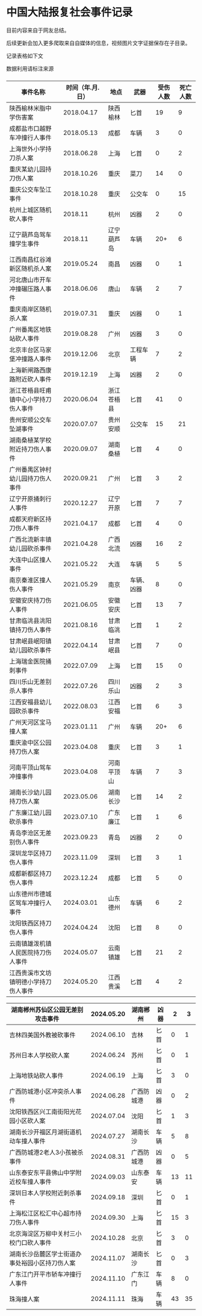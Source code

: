 # 中国大陆报复社会事件记录

目前内容来自于网友总结。

后续更新会加入更多爬取来自自媒体的信息，视频图片文字证据保存在子目录。

记录表格如下文

数据利用请标注来源

###

| 事件名称 | 时间（年.月.日） | 地点  | 武器  | 受伤人数 | 死亡人数 |
| --- | --- | --- | --- | --- | --- |
| 陕西榆林米脂中学伤害案 | 2018.04.17 | 陕西榆林 | 匕首  | 19  | 9   |
| 成都盐市口越野车冲撞行人事件 | 2018.05.13 | 成都  | 车辆  | 3   | 0   |
| 上海世外小学持刀杀人案 | 2018.06.28 | 上海  | 匕首  | 0   | 2   |
| 重庆某幼儿园持刀伤人案 | 2018.10.26 | 重庆  | 菜刀  | 14  | 0   |
| 重庆公交车坠江事件 | 2018.10.28 | 重庆  | 公交车 | 0   | 15  |
| 杭州上城区随机砍人事件 | 2018.11 | 杭州  | 凶器  | 2   | 0   |
| 辽宁葫芦岛驾车撞学生事件 | 2018.11 | 辽宁葫芦岛 | 车辆  | 20+ | 6   |
| 江西南昌红谷滩新区随机杀人案 | 2019.05.24 | 南昌  | 凶器  | 0   | 1   |
| 河北唐山市开车冲撞碾压路人事件 | 2018.06.06 | 唐山  | 车辆  | 2   | 7   |
| 重庆南岸区随机杀人案 | 2019.07.31 | 重庆  | 凶器  | 0   | 1   |
| 广州番禺区地铁站砍人事件 | 2019.08.28 | 广州  | 凶器  | 3   | 0   |
| 北京丰台区马家堡冲撞路人事件 | 2019.12.06 | 北京  | 工程车辆 | 7   | 2   |
| 上海新闸路西康路附近砍人事件 | 2019.12.19 | 上海  | 凶器  | 2   | 0   |
| 浙江苍梧县旺甫镇中心小学持刀伤人事件 | 2020.06.04 | 浙江苍梧县 | 匕首  | 41  | 0   |
| 贵州安顺公交车坠湖事件 | 2020.07.07 | 贵州安顺 | 公交车 | 15  | 21  |
| 湖南桑植某学校附近持刀伤人事件 | 2020.09.07 | 湖南桑植 | 匕首  | 4   | 0   |
| 广州番禺区钟村幼儿园持刀伤人事件 | 2020.09.21 | 广州  | 匕首  | 3   | 2   |
| 辽宁开原捅刺行人事件 | 2020.12.27 | 辽宁开原 | 匕首  | 7   | 7   |
| 成都天府新区持刀伤人事件 | 2021.04.17 | 成都  | 匕首  | 4   | 0   |
| 广西北流新丰镇幼儿园砍杀事件 | 2021.04.28 | 广西北流 | 凶器  | 16  | 2   |
| 大连中山区撞人事件 | 2021.05.22 | 大连  | 车辆  | 5   | 5   |
| 南京秦淮区撞人伤人事件 | 2021.05.29 | 南京  | 车辆、凶器 | 8   | 0   |
| 安徽安庆持刀伤人事件 | 2021.06.05 | 安徽安庆 | 匕首  | 13  | 7   |
| 甘肃临洮县洮阳镇持刀伤人事件 | 2021.08.16 | 甘肃临洮 | 匕首  | 1   | 2   |
| 甘肃岷县岷阳镇幼儿园砍杀事件 | 2022.04.14 | 甘肃岷县 | 匕首  | 7   | 0   |
| 上海瑞金医院捅刺事件 | 2022.07.09 | 上海  | 匕首  | 15  | 0   |
| 四川乐山无差别杀人事件 | 2022.07.26 | 四川乐山 | 凶器  | 2   | 3   |
| 江西安福县幼儿园砍杀事件 | 2022.08.03 | 江西安福 | 匕首  | 6   | 3   |
| 广州天河区宝马撞人案 | 2023.01.11 | 广州  | 车辆  | 20+ | 6   |
| 重庆渝中区公园持刀伤人案 | 2023.04.08 | 重庆  | 匕首  | 3   | 1   |
| 河南平顶山驾车冲撞事件 | 2023.04.08 | 河南平顶山 | 车辆  | 7   | 3   |
| 湖南长沙幼儿园持刀伤人案 | 2023.05.06 | 湖南长沙 | 匕首  | 14  | 2   |
| 广东廉江幼儿园砍杀事件 | 2023.07.10 | 广东廉江 | 匕首  | 1   | 6   |
| 青岛李沧区无差别伤人事件 | 2023.09.23 | 青岛  | 凶器  | 2   | 0   |
| 深圳龙华区持刀伤人事件 | 2023.11.09 | 深圳  | 匕首  | 3   | 1   |
| 成都新都区持刀伤人事件 | 2023.12.24 | 成都  | 匕首  | 5   | 0   |
| 山东德州市德城区驾车冲撞行人事件 | 2024.03.01 | 山东德州 | 车辆  | 6   | 2   |
| 沈阳铁西区持刀伤人事件 | 2024.04.24 | 沈阳  | 匕首  | 8   | 0   |
| 云南镇雄泼机镇人民医院持刀伤人事件 | 2024.05.07 | 云南镇雄 | 匕首  | 21  | 2   |
| 江西贵溪市文坊镇明德小学持刀伤人事件 | 2024.05.20 | 江西贵溪 | 匕首  | 4   | 2   |

| 湖南郴州苏仙区公园无差别攻击事件 | 2024.05.20 | 湖南郴州 | 凶器  | 2   | 3   |
| --- | --- | --- | --- | --- | --- |
| 吉林四美国外教被砍事件 | 2024.06.10 | 吉林  | 匕首  | 0   | 1   |
| 苏州日本人学校砍人案 | 2024.06.24 | 苏州  | 匕首  | 0   | 1   |
| 上海地铁站砍人事件 | 2024.06.19 | 上海  | 匕首  | 3   | 0   |
| 广西防城港小区冲突杀人事件 | 2024.06.28 | 广西防城港 | 凶器  | 0   | 2   |
| 沈阳铁西区兴工南街阳光花园小区砍人案 | 2024.07.04 | 沈阳  | 匕首  | 1   | 3   |
| 湖南长沙开福区月湖街道机动车撞人事件 | 2024.07.27 | 湖南长沙 | 车辆  | 5   | 8   |
| 广西防城港2老人3小孩被杀事件 | 2024.08.31 | 广西防城港 | 凶器  | 0   | 5   |
| 山东泰安东平县佛山中学附近校车撞人事件 | 2024.09.03 | 山东泰安 | 车辆  | 13  | 11  |
| 深圳日本人学校附近刺杀事件 | 2024.09.18 | 深圳  | 匕首  | 0   | 1   |
| 上海松江区松汇中心超市持刀伤人事件 | 2024.09.30 | 上海  | 匕首  | 15  | 3   |
| 北京海淀区万柳中关村三小校门口砍人事件 | 2024.10.28 | 北京  | 匕首  | 3   | 0   |
| 湖南长沙岳麓区学士街道办事处裕园小区持刀伤人案 | 2024.11.07 | 湖南长沙 | 匕首  | 0   | 3   |
| 广东江门开平市轿车冲撞行人事件 | 2024.11.10 | 广东江门 | 车辆  | 8   | 0   |
| 珠海撞人案 | 2024.11.11 | 珠海  | 车辆  | 43  | 35  |
